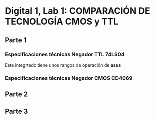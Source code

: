 # Digital 1, Lab 1: COMPARACIÓN DE TECNOLOGÍA CMOS y TTL

## Parte 1

### Especificaciones técnicas Negador TTL 74LS04
Este integrtado tiene unos rangos de operación de $\textbf{asus}$

### Especificaciones técnicas Negador CMOS CD4069

## Parte 2




## Parte 3

